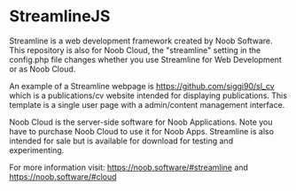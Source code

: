 # StreamlineJS

Streamline is a web development framework created by Noob Software. This repository is also for Noob Cloud, the "streamline" setting in the config.php file changes whether you use Streamline for Web Development or as Noob Cloud.

An example of a Streamline webpage is https://github.com/siggi90/sl_cv which is a publications/cv website intended for displaying publications. This template is a single user page with a admin/content management interface.

Noob Cloud is the server-side software for Noob Applications. Note you have to purchase Noob Cloud to use it for Noob Apps. Streamline is also intended for sale but is available for download for testing and experimenting.

For more information visit: https://noob.software/#streamline
and https://noob.software/#cloud